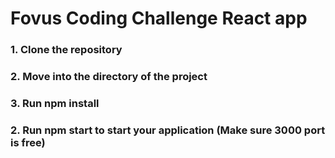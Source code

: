 # Fovus Coding Challenge React app

### 1. Clone the repository

### 2. Move into the directory of the project

### 3. Run npm install

### 2. Run npm start to start your application (Make sure 3000 port is free)
